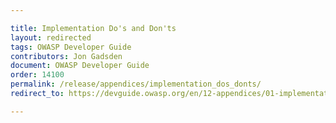 ```yaml
---

title: Implementation Do's and Don'ts
layout: redirected
tags: OWASP Developer Guide
contributors: Jon Gadsden
document: OWASP Developer Guide
order: 14100
permalink: /release/appendices/implementation_dos_donts/
redirect_to: https://devguide.owasp.org/en/12-appendices/01-implementation-dos-donts/

---
```

